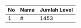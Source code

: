 | No | Nama            | Jumlah Level |
|----|-----------------|--------------|
| 1  | #    |    1453        |
